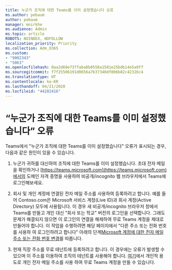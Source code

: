 ```yaml
---
title: 누군가 조직에 대한 Teams를 이미 설정했습니다 오류
ms.author: pebaum
author: pebaum
manager: mnirkhe
ms.audience: Admin
ms.topic: article
ROBOTS: NOINDEX, NOFOLLOW
localization_priority: Priority
ms.collection: Adm_O365
ms.custom:
- "9002343"
- "5063"
ms.openlocfilehash: 0aa2d68e737faba8b8558a1581e25bdb14e5a9ff
ms.sourcegitcommit: f7f25506191d0656a7637340df806b82c4232bc4
ms.translationtype: HT
ms.contentlocale: ko-KR
ms.lasthandoff: 04/21/2020
ms.locfileid: "44282416"
---
```

# <a name="someone-has-already-set-up-teams-for-your-organization-error"></a>“누군가 조직에 대한 Teams를 이미 설정했습니다” 오류

Teams에서 "누군가 조직에 대한 Teams를 이미 설정했습니다" 오류가 표시되는 경우, 다음과 같은 원인이 있을 수 있습니다.

1. 누군가 귀하를 대신하여 조직에 대한 Teams를 이미 설정했습니다. 초대 전자 메일을 확인하거나 [https://teams.microsoft.com](https://teams.microsoft.com)에서의 도메인 자격 증명을 사용하여 비공개/incognito 웹 브라우저에서 Teams에 로그인해보세요.

2. 회사 및 개인 계정에 연결된 전자 메일 주소를 사용하여 등록하려고 합니다. 예를 들어 Contoso.com은 Microsoft 서비스 계정(Live ID)과 회사 계정(Active Directory) 모두에 사용됩니다. 이 경우 새 비공개/incognito 브라우저 창에서 Teams를 만들고 개인 대신 "회사 또는 학교" 버전의 로그인을 선택합니다. 그래도 문제가 해결되지 않으면 이 로그인의 연결을 해제하여 무료 Teams 계정을 제대로 만들어야 합니다. 이 작업을 수행하려면 해당 페이지에서 "다른 주소 또는 전화 번호를 사용하 여 로그인하려고 합니다" 아래의 단계[Microsoft 계정에 대한 전자 메일 주소 또는 전화 번호 변경](https://support.microsoft.com/help/12407)를 따릅니다.

3. 현재 직장 주소를 무료 테넌트에 등록하려고 합니다. 이 경우에는 오류가 발생할 수 있으며 이 주소를 이용하여 조직의 테넌트를 사용해야 합니다. [여기](https://products.office.com/microsoft-teams/group-chat-software)에서 개인적 용도로 개인 전자 메일 주소를 사용 하여 무료 Teams 계정을 만들 수 있습니다.
